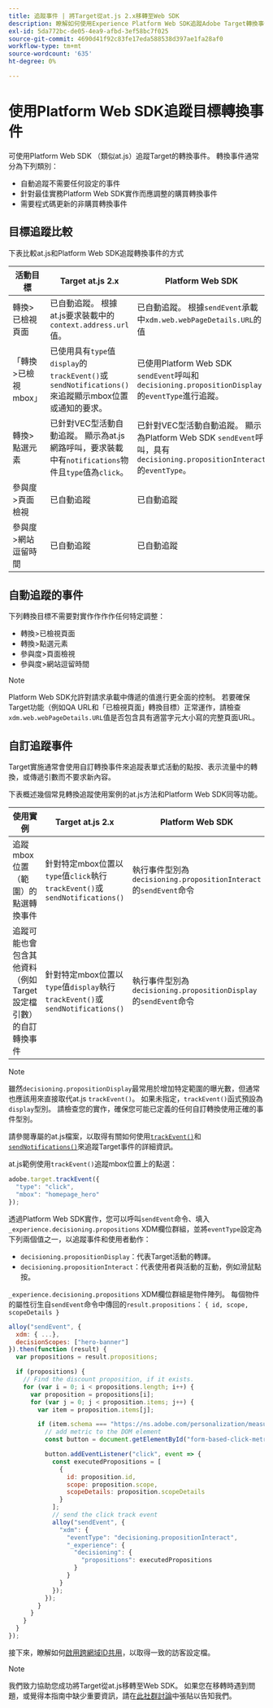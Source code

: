 ```yaml
---
title: 追蹤事件 | 將Target從at.js 2.x移轉至Web SDK
description: 瞭解如何使用Experience Platform Web SDK追蹤Adobe Target轉換事件。
exl-id: 5da772bc-de05-4ea9-afbd-3ef58bc7f025
source-git-commit: 4690d41f92c83fe17eda588538d397ae1fa28af0
workflow-type: tm+mt
source-wordcount: '635'
ht-degree: 0%

---
```


# 使用Platform Web SDK追蹤目標轉換事件

可使用Platform Web SDK （類似at.js）追蹤Target的轉換事件。 轉換事件通常分為下列類別：

* 自動追蹤不需要任何設定的事件
* 針對最佳實務Platform Web SDK實作而應調整的購買轉換事件
* 需要程式碼更新的非購買轉換事件

## 目標追蹤比較

下表比較at.js和Platform Web SDK追蹤轉換事件的方式

| 活動目標 | Target at.js 2.x | Platform Web SDK |
|---|---|---|
| 轉換>已檢視頁面 | 已自動追蹤。 根據at.js要求裝載中的`context.address.url`值。 | 已自動追蹤。 根據`sendEvent`承載中`xdm.web.webPageDetails.URL`的值 |
| 「轉換>已檢視mbox」 | 已使用具有`type`值`display`的`trackEvent()`或`sendNotifications()`來追蹤顯示mbox位置或通知的要求。 | 已使用Platform Web SDK `sendEvent`呼叫和`decisioning.propositionDisplay`的`eventType`進行追蹤。 |
| 轉換>點選元素 | 已針對VEC型活動自動追蹤。 顯示為at.js網路呼叫，要求裝載中有`notifications`物件且`type`值為`click`。 | 已針對VEC型活動自動追蹤。 顯示為Platform Web SDK `sendEvent`呼叫，具有`decisioning.propositionInteract`的`eventType`。 |
| 參與度>頁面檢視 | 已自動追蹤 | 已自動追蹤 |
| 參與度>網站逗留時間 | 已自動追蹤 | 已自動追蹤 |

<!--
| Revenue > RPV, AOV, or Total Sales | Tracked based on the `orderTotal` parameter values for the specified mbox(es) | Tracked based on the `xdm.commerce.order.priceTotal` values. Its best to use the "any mbox" option in the goal setup. |
| Revenue > Orders | Tracked based on the unique `orderId` parameter values for the specified mbox(es) | Tracked based on the unique values for `xdm.commerce.order.purchaseID`. Its best to use the "any mbox" option in the goal setup. |
| Engagement > Custom Scoring | Tracked with the `mboxPageValue` parameter. Refer to the [dedicated documentation](https://experienceleague.adobe.com/docs/target/using/activities/success-metrics/capture-score.html) for more details. | Tracked with `data.__adobe.target.mboxPageValue` in the `sendEvent` payload |
-->

## 自動追蹤的事件

下列轉換目標不需要對實作作作作任何特定調整：

* 轉換>已檢視頁面
* 轉換>點選元素
* 參與度>頁面檢視
* 參與度>網站逗留時間

>[!NOTE]
>
>Platform Web SDK允許對請求承載中傳遞的值進行更全面的控制。 若要確保Target功能（例如QA URL和「已檢視頁面」轉換目標）正常運作，請檢查`xdm.web.webPageDetails.URL`值是否包含具有適當字元大小寫的完整頁面URL。

<!--
## Purchase conversion events

The following conversion goals are based on the order details information passed in the Platform Web SDK `sendEvent` payload:

* Revenue > Revenue per Visit (RPV)
* Revenue > Average Order Value (AOV)
* Revenue > Total Sales
* Revenue > Orders

Target at.js implementations typically use an order confirmation mbox with the `trackEvent()` or `sendNotifications()` functions to pass the order ID, order total, and a list of product IDs purchased. These methods are specific to Target.

The Platform Web SDK is a shared library for all Adobe applications and you may have other applications such as Adobe Analytics to consider. Because of this shared nature, its best send a single order confirmation call using the appropriate commerce XDM field group.

For more information and an example, refer to the tutorial section about [sending purchase parameters to Target](send-parameters.md#purchase-parameters). 
-->

## 自訂追蹤事件

Target實施通常會使用自訂轉換事件來追蹤表單式活動的點按、表示流量中的轉換，或傳遞引數而不要求新內容。

下表概述幾個常見轉換追蹤使用案例的at.js方法和Platform Web SDK同等功能。

| 使用實例 | Target at.js 2.x | Platform Web SDK |
|---|---|---|
| 追蹤mbox位置（範圍）的點選轉換事件 | 針對特定mbox位置以`type`值`click`執行`trackEvent()`或`sendNotifications()` | 執行事件型別為`decisioning.propositionInteract`的`sendEvent`命令 |
| 追蹤可能也會包含其他資料（例如Target設定檔引數）的自訂轉換事件 | 針對特定mbox位置以`type`值`display`執行`trackEvent()`或`sendNotifications()` | 執行事件型別為`decisioning.propositionDisplay`的`sendEvent`命令 |

>[!NOTE]
>
>雖然`decisioning.propositionDisplay`最常用於增加特定範圍的曝光數，但通常也應該用來直接取代at.js `trackEvent()`。 如果未指定，`trackEvent()`函式預設為`display`型別。 請檢查您的實作，確保您可能已定義的任何自訂轉換使用正確的事件型別。

請參閱專屬的at.js檔案，以取得有關如何使用[`trackEvent()`](https://developer.adobe.com/target/implement/client-side/atjs/atjs-functions/adobe-target-trackevent/)和[`sendNotifications()`](https://developer.adobe.com/target/implement/client-side/atjs/atjs-functions/adobe-target-sendnotifications-atjs-21/)來追蹤Target事件的詳細資訊。

at.js範例使用`trackEvent()`追蹤mbox位置上的點選：

```JavaScript
adobe.target.trackEvent({
  "type": "click",
  "mbox": "homepage_hero"
});
```

透過Platform Web SDK實作，您可以呼叫`sendEvent`命令、填入`_experience.decisioning.propositions` XDM欄位群組，並將`eventType`設定為下列兩個值之一，以追蹤事件和使用者動作：

* `decisioning.propositionDisplay`：代表Target活動的轉譯。
* `decisioning.propositionInteract`：代表使用者與活動的互動，例如滑鼠點按。

`_experience.decisioning.propositions` XDM欄位群組是物件陣列。 每個物件的屬性衍生自`sendEvent`命令中傳回的`result.propositions`： `{ id, scope, scopeDetails }`

```JavaScript
alloy("sendEvent", {
  xdm: { ...},
  decisionScopes: ["hero-banner"]
}).then(function (result) {
  var propositions = result.propositions;

  if (propositions) {
    // Find the discount proposition, if it exists.
    for (var i = 0; i < propositions.length; i++) {
      var proposition = propositions[i];
      for (var j = 0; j < proposition.items; j++) {
        var item = proposition.items[j];

        if (item.schema === "https://ns.adobe.com/personalization/measurement") {
          // add metric to the DOM element
          const button = document.getElementById("form-based-click-metric");

          button.addEventListener("click", event => {
            const executedPropositions = [
              {
                id: proposition.id,
                scope: proposition.scope,
                scopeDetails: proposition.scopeDetails
              }
            ];
            // send the click track event
            alloy("sendEvent", {
              "xdm": {
                "eventType": "decisioning.propositionInteract",
                "_experience": {
                  "decisioning": {
                    "propositions": executedPropositions
                  }
                }
              }
            });
          });
        }
      }
    }
  }
});
```

接下來，瞭解如何[啟用跨網域ID共用](cross-domain.md)，以取得一致的訪客設定檔。

>[!NOTE]
>
>我們致力協助您成功將Target從at.js移轉至Web SDK。 如果您在移轉時遇到問題，或覺得本指南中缺少重要資訊，請在[此社群討論](https://experienceleaguecommunities.adobe.com/t5/adobe-experience-platform-data/tutorial-discussion-migrate-target-from-at-js-to-web-sdk/m-p/575587#M463)中張貼以告知我們。

